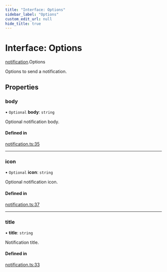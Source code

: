 ```yaml
---
title: "Interface: Options"
sidebar_label: "Options"
custom_edit_url: null
hide_title: true
---
```


# Interface: Options

[notification](../modules/notification.md).Options

Options to send a notification.

## Properties

### body

• `Optional` **body**: `string`

Optional notification body.

#### Defined in

[notification.ts:35](https://github.com/tauri-apps/tauri/blob/1be3546/tooling/api/src/notification.ts#L35)

___

### icon

• `Optional` **icon**: `string`

Optional notification icon.

#### Defined in

[notification.ts:37](https://github.com/tauri-apps/tauri/blob/1be3546/tooling/api/src/notification.ts#L37)

___

### title

• **title**: `string`

Notification title.

#### Defined in

[notification.ts:33](https://github.com/tauri-apps/tauri/blob/1be3546/tooling/api/src/notification.ts#L33)
